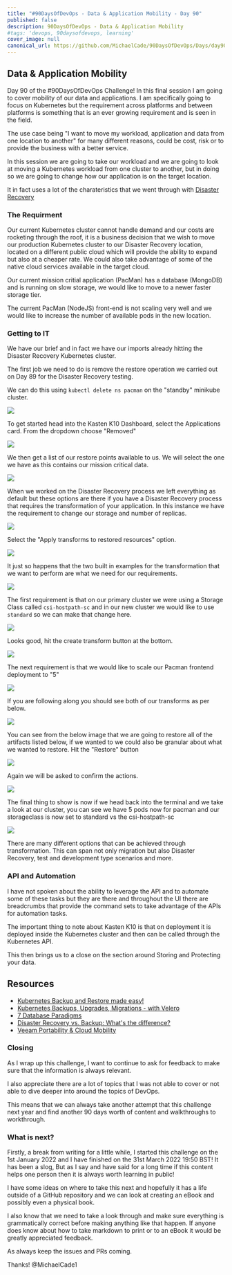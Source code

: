 ```yaml
---
title: "#90DaysOfDevOps - Data & Application Mobility - Day 90"
published: false
description: 90DaysOfDevOps - Data & Application Mobility
#tags: 'devops, 90daysofdevops, learning'
cover_image: null
canonical_url: https://github.com/MichaelCade/90DaysOfDevOps/Days/day90.md 
---
```

## Data & Application Mobility

Day 90 of the #90DaysOfDevOps Challenge! In this final session I am going to cover mobility of our data and applications. I am specifically going to focus on Kubernetes but the requirement across platforms and between platforms is something that is an ever growing requirement and is seen in the field. 

The use case being "I want to move my workload, application and data from one location to another" for many different reasons, could be cost, risk or to provide the business with a better service. 

In this session we are going to take our workload and we are going to look at moving a Kubernetes workload from one cluster to another, but in doing so we are going to change how our application is on the target location. 

It in fact uses a lot of the charateristics that we went through with [Disaster Recovery](day89.md)

### **The Requirment**

Our current Kubernetes cluster cannot handle demand and our costs are rocketing through the roof, it is a business decision that we wish to move our production Kubernetes cluster to our Disaster Recovery location, located on a different public cloud which will provide the ability to expand but also at a cheaper rate. We could also take advantage of some of the native cloud services available in the target cloud. 

Our current mission critial application (PacMan) has a database (MongoDB) and is running on slow storage, we would like to move to a newer faster storage tier. 

The current PacMan (NodeJS) front-end is not scaling very well and we would like to increase the number of available pods in the new location. 

### Getting to IT

We have our brief and in fact we have our imports already hitting the Disaster Recovery Kubernetes cluster. 

The first job we need to do is remove the restore operation we carried out on Day 89 for the Disaster Recovery testing. 

We can do this using `kubectl delete ns pacman` on the "standby" minikube cluster. 

![](Images/Day90_Data1.png)

To get started head into the Kasten K10 Dashboard, select the Applications card. From the dropdown choose "Removed"

![](Images/Day90_Data2.png)

We then get a list of our restore points available to us. We will select the one we have as this contains our mission critical data. 

![](Images/Day90_Data3.png)

When we worked on the Disaster Recovery process we left everything as default but these options are there if you have a Disaster Recovery process that requires the transformation of your application. In this instance we have the requirement to change our storage and number of replicas. 

![](Images/Day90_Data4.png)

Select the "Apply transforms to restored resources" option. 

![](Images/Day90_Data5.png)

It just so happens that the two built in examples for the transformation that we want to perform are what we need for our requirements. 

![](Images/Day90_Data6.png)

The first requirement is that on our primary cluster we were using a Storage Class called `csi-hostpath-sc` and in our new cluster we would like to use `standard` so we can make that change here. 

![](Images/Day90_Data7.png)

Looks good, hit the create transform button at the bottom. 

![](Images/Day90_Data8.png)

The next requirement is that we would like to scale our Pacman frontend deployment to "5"

![](Images/Day90_Data9.png)

If you are following along you should see both of our transforms as per below. 

![](Images/Day90_Data10.png)

You can see from the below image that we are going to restore all of the artifacts listed below, if we wanted to we could also be granular about what we wanted to restore. Hit the "Restore" button

![](Images/Day90_Data11.png)

Again we will be asked to confirm the actions. 

![](Images/Day90_Data12.png)

The final thing to show is now if we head back into the terminal and we take a look at our cluster, you can see we have 5 pods now for pacman and our storageclass is now set to standard vs the csi-hostpath-sc 

![](Images/Day90_Data13.png)

There are many different options that can be achieved through transformation. This can span not only migration but also Disaster Recovery, test and development type scenarios and more. 

### API and Automation 

I have not spoken about the ability to leverage the API and to automate some of these tasks but they are there and throughout the UI there are breadcrumbs that provide the command sets to take advantage of the APIs for automation tasks. 

The important thing to note about Kasten K10 is that on deployment it is deployed inside the Kubernetes cluster and then can be called through the Kubernetes API. 

This then brings us to a close on the section around Storing and Protecting your data. 

## Resources 

- [Kubernetes Backup and Restore made easy!](https://www.youtube.com/watch?v=01qcYSck1c4&t=217s)
- [Kubernetes Backups, Upgrades, Migrations - with Velero](https://www.youtube.com/watch?v=zybLTQER0yY)
- [7 Database Paradigms](https://www.youtube.com/watch?v=W2Z7fbCLSTw&t=520s)
- [Disaster Recovery vs. Backup: What's the difference?](https://www.youtube.com/watch?v=07EHsPuKXc0)
- [Veeam Portability & Cloud Mobility](https://www.youtube.com/watch?v=hDBlTdzE6Us&t=3s)

### **Closing**

As I wrap up this challenge, I want to continue to ask for feedback to make sure that the information is always relevant. 

I also appreciate there are a lot of topics that I was not able to cover or not able to dive deeper into around the topics of DevOps. 

This means that we can always take another attempt that this challenge next year and find another 90 days worth of content and walkthroughs to workthrough. 

### What is next? 

Firstly, a break from writing for a little while, I started this challenge on the 1st January 2022 and I have finished on the 31st March 2022 19:50 BST! It has been a slog, But as I say and have said for a long time if this content helps one person then it is always worth learning in public! 

I have some ideas on where to take this next and hopefully it has a life outside of a GitHub repository and we can look at creating an eBook and possibly even a physical book. 

I also know that we need to take a look through and make sure everything is grammatically correct before making anything like that happen. If anyone does know about how to take markdown to print or to an eBook it would be greatly appreciated feedback. 

As always keep the issues and PRs coming. 

Thanks! 
@MichaelCade1